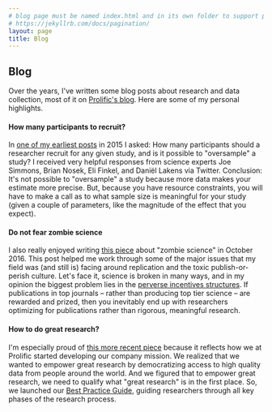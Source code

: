 ```yaml
---
# blog page must be named index.html and in its own folder to support pagination
# https://jekyllrb.com/docs/pagination/
layout: page
title: Blog
---
```

<!-- <section class="list">
	{% if site.posts.size == 0 %}
		<p class="text-center">Nothing published yet!</p>
	{% elsif site.paginate %}
		{% for post in paginator.posts %}
			{% if post.category == 'blog' %}
				{% if post.hidden != true %}
					{% include blog-post.html %}
				{% endif %}
			{% endif %}
		{% endfor %}

		{% include pagination.html%}
	{% else %}
		{% for post in site.posts %}
			{% if post.category == 'blog' %}
				{% if post.hidden != true %}
					{% include blog-post.html %}
				{% endif %}
			{% endif %}
		{% endfor %}
	{% endif %}
</section> -->

## Blog

Over the years, I've written some blog posts about research and data collection, most of it on [Prolific's blog](https://blog.prolific.ac/). Here are some of my personal highlights.

#### How many participants to recruit?

In [one of my earliest posts](https://blog.prolific.ac/how-many-participants-shall-i-recruit-can-i-oversample-my-study/) in 2015 I asked: How many participants should a researcher recruit for any given study, and is it possible to "oversample" a study? I received very helpful responses from science experts Joe Simmons, Brian Nosek, Eli Finkel, and Daniël Lakens via Twitter. Conclusion: It's not possible to "oversample" a study because more data makes your estimate more precise. But, because you have resource constraints, you will have to make a call as to what sample size is meaningful for your study (given a couple of parameters, like the magnitude of the effect that you expect).

####  Do not fear zombie science


I also really enjoyed writing [this piece](https://blog.prolific.ac/do-not-fear-zombie-scientists-and-their-zombie-papers/) about "zombie science" in October 2016. This post helped me work through some of the major issues that my field was (and still is) facing around replication and the toxic publish-or-perish culture. Let's face it, science is broken in many ways, and in my opinion the biggest problem lies in the [perverse incentives structures](https://royalsocietypublishing.org/doi/full/10.1098/rsos.171511). If publications in top journals – rather than producing top tier science – are rewarded and prized, then you inevitably end up with researchers optimizing for publications rather than rigorous, meaningful research. 

####  How to do great research?

I'm especially proud of [this more recent piece](https://blog.prolific.ac/how-to-do-great-research/) because it reflects how we at Prolific started developing our company mission. We realized that we wanted to empower great research by democratizing access to high quality data from people around the world. And we figured that to empower great research, we need to qualify what "great research" is in the first place. So, we launched our [Best Practice Guide](https://helpcentre.prolific.ac/hc/en-gb/categories/360000850653-Prolific-s-Best-Practice-Guide), guiding researchers through all key phases of the research process.  
